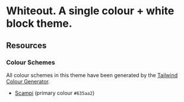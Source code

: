 # Whiteout. A single colour + white block theme.

## Resources

### Colour Schemes

All colour schemes in this theme have been generated by the [Tailwind Colour Generator](https://uicolors.app/).

- [Scampi](https://uicolors.app/generate/635aa2) (primary colour `#635aa2`)